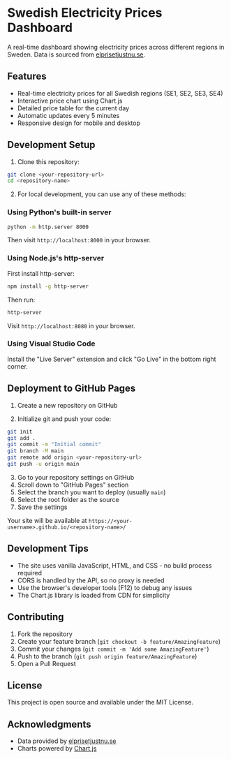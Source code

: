 # Swedish Electricity Prices Dashboard

A real-time dashboard showing electricity prices across different regions in Sweden. Data is sourced from [elprisetjustnu.se](https://www.elprisetjustnu.se).

## Features

- Real-time electricity prices for all Swedish regions (SE1, SE2, SE3, SE4)
- Interactive price chart using Chart.js
- Detailed price table for the current day
- Automatic updates every 5 minutes
- Responsive design for mobile and desktop

## Development Setup

1. Clone this repository:
```bash
git clone <your-repository-url>
cd <repository-name>
```

2. For local development, you can use any of these methods:

### Using Python's built-in server
```bash
python -m http.server 8000
```
Then visit `http://localhost:8000` in your browser.

### Using Node.js's http-server
First install http-server:
```bash
npm install -g http-server
```
Then run:
```bash
http-server
```
Visit `http://localhost:8080` in your browser.

### Using Visual Studio Code
Install the "Live Server" extension and click "Go Live" in the bottom right corner.

## Deployment to GitHub Pages

1. Create a new repository on GitHub

2. Initialize git and push your code:
```bash
git init
git add .
git commit -m "Initial commit"
git branch -M main
git remote add origin <your-repository-url>
git push -u origin main
```

3. Go to your repository settings on GitHub
4. Scroll down to "GitHub Pages" section
5. Select the branch you want to deploy (usually `main`)
6. Select the root folder as the source
7. Save the settings

Your site will be available at `https://<your-username>.github.io/<repository-name>/`

## Development Tips

- The site uses vanilla JavaScript, HTML, and CSS - no build process required
- CORS is handled by the API, so no proxy is needed
- Use the browser's developer tools (F12) to debug any issues
- The Chart.js library is loaded from CDN for simplicity

## Contributing

1. Fork the repository
2. Create your feature branch (`git checkout -b feature/AmazingFeature`)
3. Commit your changes (`git commit -m 'Add some AmazingFeature'`)
4. Push to the branch (`git push origin feature/AmazingFeature`)
5. Open a Pull Request

## License

This project is open source and available under the MIT License.

## Acknowledgments

- Data provided by [elprisetjustnu.se](https://www.elprisetjustnu.se)
- Charts powered by [Chart.js](https://www.chartjs.org/) 